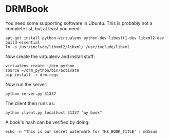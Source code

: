 # DRMBook

You need some supporting software in Ubuntu. This is probably not a complete list, but at least you need:

	apt-get install python-virtualenv python-dev libxslt1-dev libxml2-dev build-essential
	ln -s /usr/include/libxml2/libxml/ /usr/include/libxml

Now create the virtualenv and install stuff:

	virtualenv create ~/drm_python
	source ~/drm_python/bin/activate
	pip install -r drm.reqs

Now run the server:

	python server.py 31337

The client then runs as:

	python client.py localhost 31337 "my book"

A book's hash can be verified by doing:

	echo -n "This is our secret watermark for THE_BOOK_TITLE" | md5sum
